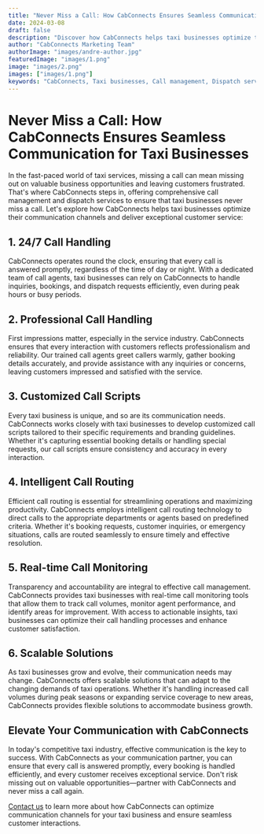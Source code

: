 ```yaml
---
title: "Never Miss a Call: How CabConnects Ensures Seamless Communication for Taxi Businesses"
date: 2024-03-08
draft: false
description: "Discover how CabConnects helps taxi businesses optimize their communication channels and never miss a call."
author: "CabConnects Marketing Team"
authorImage: "images/andre-author.jpg"
featuredImage: "images/1.png"
image: "images/2.png"
images: ["images/1.png"]
keywords: "CabConnects, Taxi businesses, Call management, Dispatch services, Customer communication"
---
```


# Never Miss a Call: How CabConnects Ensures Seamless Communication for Taxi Businesses

In the fast-paced world of taxi services, missing a call can mean missing out on valuable business opportunities and leaving customers frustrated. That's where CabConnects steps in, offering comprehensive call management and dispatch services to ensure that taxi businesses never miss a call. Let's explore how CabConnects helps taxi businesses optimize their communication channels and deliver exceptional customer service:

## 1. 24/7 Call Handling

CabConnects operates round the clock, ensuring that every call is answered promptly, regardless of the time of day or night. With a dedicated team of call agents, taxi businesses can rely on CabConnects to handle inquiries, bookings, and dispatch requests efficiently, even during peak hours or busy periods.

## 2. Professional Call Handling

First impressions matter, especially in the service industry. CabConnects ensures that every interaction with customers reflects professionalism and reliability. Our trained call agents greet callers warmly, gather booking details accurately, and provide assistance with any inquiries or concerns, leaving customers impressed and satisfied with the service.

## 3. Customized Call Scripts

Every taxi business is unique, and so are its communication needs. CabConnects works closely with taxi businesses to develop customized call scripts tailored to their specific requirements and branding guidelines. Whether it's capturing essential booking details or handling special requests, our call scripts ensure consistency and accuracy in every interaction.

## 4. Intelligent Call Routing

Efficient call routing is essential for streamlining operations and maximizing productivity. CabConnects employs intelligent call routing technology to direct calls to the appropriate departments or agents based on predefined criteria. Whether it's booking requests, customer inquiries, or emergency situations, calls are routed seamlessly to ensure timely and effective resolution.

## 5. Real-time Call Monitoring

Transparency and accountability are integral to effective call management. CabConnects provides taxi businesses with real-time call monitoring tools that allow them to track call volumes, monitor agent performance, and identify areas for improvement. With access to actionable insights, taxi businesses can optimize their call handling processes and enhance customer satisfaction.

## 6. Scalable Solutions

As taxi businesses grow and evolve, their communication needs may change. CabConnects offers scalable solutions that can adapt to the changing demands of taxi operations. Whether it's handling increased call volumes during peak seasons or expanding service coverage to new areas, CabConnects provides flexible solutions to accommodate business growth.

## Elevate Your Communication with CabConnects

In today's competitive taxi industry, effective communication is the key to success. With CabConnects as your communication partner, you can ensure that every call is answered promptly, every booking is handled efficiently, and every customer receives exceptional service. Don't risk missing out on valuable opportunities—partner with CabConnects and never miss a call again.

[Contact us](/book-free-trial) to learn more about how CabConnects can optimize communication channels for your taxi business and ensure seamless customer interactions.

